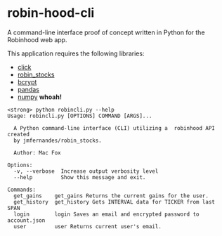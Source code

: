 # robin-hood-cli
A command-line interface proof of concept written in Python for the Robinhood web app.

This application requires the following libraries:
* [click](https://github.com/pallets/click)
* [robin_stocks](https://github.com/jmfernandes/robin_stocks)
* [bcrypt](https://github.com/pyca/bcrypt)
* [pandas](https://github.com/pandas-dev/pandas)
* [numpy](https://github.com/numpy/numpy)
<strong>whoah!</strong>
```console
<strong> python robincli.py --help
Usage: robincli.py [OPTIONS] COMMAND [ARGS]...

  A Python command-line interface (CLI) utilizing a  robinhood API created
  by jmfernandes/robin_stocks.

  Author: Mac Fox

Options:
  -v, --verbose  Increase output verbosity level
  --help         Show this message and exit.

Commands:
  get_gains    get_gains Returns the current gains for the user.
  get_history  get_history Gets INTERVAL data for TICKER from last SPAN
  login        login Saves an email and encrypted password to account.json
  user         user Returns current user's email.
```
